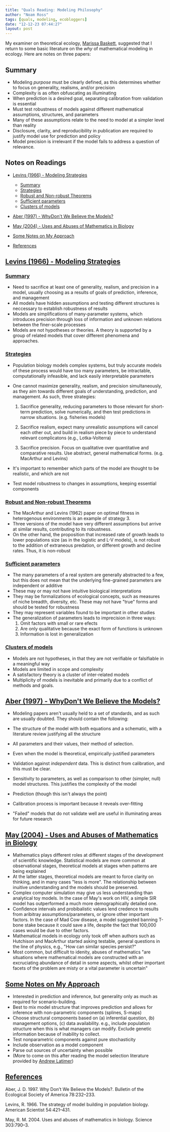 ```yaml
---
title: "Quals Reading: Modeling Philosophy"
author: "Noam Ross"
tags: [quals, modeling, ecobloggers]
date: "12-12-23 07:44:27"
layout: post
--- 
```



My examiner on theoretical ecology, [Marissa
Baskett](http://www.des.ucdavis.edu/faculty/baskett/), suggested that I
return to some basic literature on the *why* of mathematical modeling in
ecology. Here are notes on three papers:

Summary
-------

-   Modeling *purpose* must be clearly defined, as this determines
    whether to focus on generality, realisms, and/or precision
-   Complexity is as often obfuscating as illuminating
-   When prediction is a desired goal, separating calibration from
    validation is essential
-   Must test robustness of models against different mathematical
    assumptions, structures, and parameters
-   Many of these assumptions relate to the need to model at a simpler
    level than reality
-   Disclosure, clarity, and reproducibility in publication are required
    to justify model use for prediction and policy
-   Model precision is irrelevant if the model fails to address a
    question of relevance.

Notes on Readings
-----------------

-   [Levins (1966) - Modeling
    Strategies](#levins1966---modeling-strategies)
    -   [Summary](#summary-1)
    -   [Strategies](#strategies)
    -   [Robust and Non-robust
        Theorems](#robust-and-non-robust-theorems)
    -   [Sufficient parameters](#sufficient-parameters)
    -   [Clusters of models](#clusters-of-models)

-   [Aber (1997) - WhyDon't We Believe the
    Models?](#aber1997---whydont-we-believe-the-models)
-   [May (2004) - Uses and Abuses of Mathematics in
    Biology](#may2004---uses-and-abuses-of-mathematics-in-biology)
-   [Some Notes on My Approach](#some-notes-on-my-approach)
-   [References](#references)

[Levins (1966) - Modeling Strategies](#TOC)
-------------------------------------------

### [Summary](#TOC)

-   Need to sacrifice at least one of generality, realism, and precision
    in a model, usually choosing as a results of goals of prediction,
    inference, and management
-   All models have hidden assumptions and testing different structures
    is neccessary to establish robustness of results
-   Models are simplifications of many-parameter systems, which
    introduces precision through loss of information and unknown
    relations between the finer-scale processes
-   Models are not hypotheses or theories. A theory is supported by a
    group of related models that cover different phenomena and
    approaches.

### [Strategies](#TOC)

-   Population biology models complex systems, but truly accurate models
    of these process would have too many parameters, be intractable,
    computationally infeasible, and lack easily interpretable parameters
-   One cannot maximize generality, realism, and precision
    simultaneously, as they aim towards different goals of
    understanding, prediction, and management. As such, three
    strategies:
    1.  Sacrifice generality, reducing parameters to those relevant for
        short-term prediction, solve numerically, and then test
        predictions in narrow situations. (e.g. fisheries models)

    2.  Sacrifice realism, expect many unrealistic assumptions will
        cancel each other out, and build in realism piece by piece to
        understand relevant complicatons (e.g., Lotka-Volterra)

    3.  Sacrifice precision. Focus on qualitative over quantitative and
        comparative results. Use abstract, general mathematical forms.
        (e.g. MacArthur and Levins)

-   It's important to remember which parts of the model are thought to
    be realistic, and which are not
-   Test model robustness to changes in assumptions, keeping essential
    components

### [Robust and Non-robust Theorems](#TOC)

-   The MacArthur and Levins (1962) paper on optimal fitness in
    heterogenous environments is an example of strategy 3.
-   Three versions of the model have very different assumptions but
    arrive at similar results, contributing to its robustness.
-   On the other hand, the proposition that increased rate of growth
    leads to lower populations size (as in the logistic and L-V models),
    is not robust to the addition of extraneous predation, or different
    growth and decline rates. Thus, it is non-robust

### [Sufficient parameters](#TOC)

-   The many parameters of a real system are generally abstracted to a
    few, but this does not mean that the underlying fine-grained
    parameters are independent or additive
-   These may or may not have intuitive biological interpretations
-   They may be formalizations of ecological concepts, such as measures
    of niche breadth, diversity, etc. These may not have "true" forms
    and should be tested for robustness
-   They may represent variables found to be important in other studies
-   The generalization of parameters leads to imprecision in three ways:
    1.  Omit factors with small or rare efects
    2.  Are only qualitative because the exact form of functions is
        unknown
    3.  Information is lost in generalization

### [Clusters of models](#TOC)

-   Models are not hypotheses, in that they are not verifiable or
    falsifiable in a meaningful way
-   Models are limited in scope and complexity
-   A satisfactory theory is a cluster of inter-related models
-   Multiplicity of models is inevitable and primarily due to a conflict
    of methods and goals.

[Aber (1997) - WhyDon't We Believe the Models?](#TOC)
-----------------------------------------------------

-   Modeling papers aren't usually held to a set of standards, and as
    such are usually doubted. They should contain the following:

-   The structure of the model with both equations and a schematic, with
    a literature review justifying all the structure
-   All parameters and their values, their method of selection.
-   Even when the model is theoretical, empirically-justified parameters
-   Validation against *independent* data. This is distinct from
    calibration, and this must be clear.
-   Sensitivity to parameters, as well as comparison to other (simpler,
    null) model structures. This justifies the complexity of the model
-   Prediction (though this isn't always the point)
-   Calibration process is important because it reveals over-fitting
-   "Failed" models that do not validate well are useful in illuminating
    areas for future research

[May (2004) - Uses and Abuses of Mathematics in Biology](#TOC)
--------------------------------------------------------------

-   Mathematics plays different roles at different stages of the
    development of scientific knowledge. Statistical models are more
    common at observational stages, theoretical models at stages when
    patterns are being explained
-   At the latter stages, theoretical models are meant to force clarity
    on thinking, and in many cases "less is more". The relationship
    between inuitive understanding and the models should be preserved.
-   Complex computer simulation may give us less understanding than
    analytical toy models. In the case of May's work on HIV, a simple
    SIR model has outperformed a much more demographically detailed one.
-   Confidence intervals and probibalistic values lend credence to
    results from aribitray assumptions/parameters, or ignore other
    important factors. In the case of Mad Cow disease, a model suggested
    banning T-bone stake because it could save a life, despite the fact
    that 100,000 cases would be due to other factors.
-   Mathematical models in ecology only took off when authors such as
    Hutchison and MacArthur started asking testable, general questions
    in the line of physics, e.g., "How can similar species persist?"
-   Most common, but difficult to idenity, abuses of mathematics "are
    situations where mathematical models are constructed with an
    excruciating abundance of detail in some aspects, whilst other
    important facets of the problem are misty or a vital parameter is
    uncertain"

[Some Notes on My Approach](#TOC)
---------------------------------

-   Interested in prediction and inference, but generality only as much
    as required for scenario-building.
-   Best to mix model structure that improves prediction and allows for
    inference with non-parametric components (splines, S-maps)
-   Choose structural components based on (a) inferential question, (b)
    management options, (c) data availability. e.g., include population
    structure when this is what managers can modify. Exclude genetic
    information because of inability to collect.
-   Test nonparametric components against pure stochasticity
-   Include observation as a model component
-   Parse out sources of uncertainty when possible
-   (More to come on this after reading the model selection literature
    provided by [Andrew
    Latimer](http://www.plantsciences.ucdavis.edu/faculty/latimer/index.htm))

[References](#TOC)
------------------

Aber, J. D. 1997. Why Don’t We Believe the Models?. Bulletin of the
Ecological Society of America 78:232–233.

Levins, R. 1966. The strategy of model building in population biology.
American Scientist 54:421–431.

May, R. M. 2004. Uses and abuses of mathematics in biology. Science
303:790–3.
